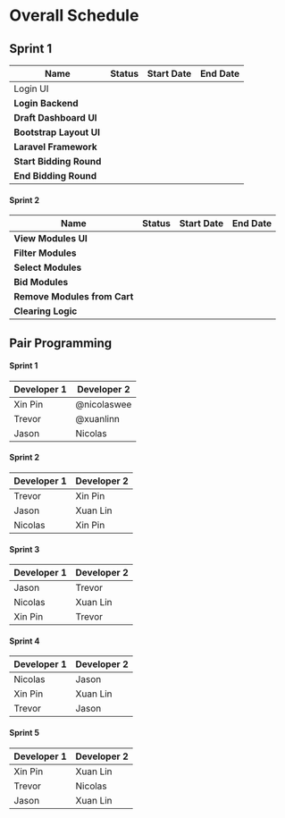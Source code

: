 # Overall Schedule
## Sprint 1
| Name                    | Status | Start Date | End Date |
| ----------------------- | ------ | ---------- | -------- |
| Login UI            |        |            |          |
| **Login Backend**       |        |            |          |
| **Draft Dashboard UI**  |        |            |          |
| **Bootstrap Layout UI** |        |            |          |
| **Laravel Framework**   |        |            |          |
| **Start Bidding Round** |        |            |          |
| **End Bidding Round**   |        |            |          |


#### Sprint 2
| Name                          | Status | Start Date | End Date |
| ----------------------------- | ------ | ---------- | -------- |
| **View Modules UI**           |        |            |          |
| **Filter Modules**            |        |            |          |
| **Select Modules**            |        |            |          |
| **Bid Modules**               |        |            |          |
| **Remove Modules from  Cart** |        |            |          |
| **Clearing Logic**            |        |            |          |


## Pair Programming
#### Sprint 1
| Developer 1 | Developer 2 |
| ----------- | ----------- |
| Xin Pin     | @nicolaswee     |
| Trevor      | @xuanlinn   |
| Jason       | Nicolas     |

#### Sprint 2                    
| Developer 1 | Developer 2 |
| ----------- | ----------- |
| Trevor      | Xin Pin     |
| Jason       | Xuan Lin    |
| Nicolas     | Xin Pin     |

#### Sprint 3          
| Developer 1 | Developer 2 |
| ----------- | ----------- |
| Jason       | Trevor      |
| Nicolas     | Xuan Lin    |
| Xin Pin     | Trevor      |

#### Sprint 4 
| Developer 1 | Developer 2 |
| ----------- | ----------- |
| Nicolas     | Jason       |
| Xin Pin     | Xuan Lin    |
| Trevor      | Jason       |

#### Sprint 5    
| Developer 1 | Developer 2 |
| ----------- | ----------- |
| Xin Pin     | Xuan Lin    |
| Trevor      | Nicolas     |
| Jason       | Xuan Lin    |



